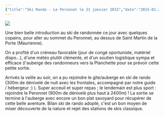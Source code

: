 ```yaml
---
{"title":"Ski Rando - Le Peronnet le 21 janvier 2015","date":"2015-01-21","dg-publish":true,"permalink":"/public/outdoor/ski-rando-le-peronnet-le-21-janvier-2015/","dgPassFrontmatter":true}
---
```



![](IMG_7934.JPG)

Une bien belle introduction au ski de randonnée ce jour avec quelques copains,
pour aller au sommet du Peronnet, au dessus de Saint Martin de la Porte
(Maurienne).

On a profité d'un créneau favorable (jour de congé oportuniste, matériel
dispo...), d'une météo plutôt clémente, et d'un soutien logistique sympa et
efficace (l'auberge des randonneurs vers la Planchette pour se prévoir cette
petite sortie.

Arrivés la veille au soir, on a pu rejoindre le gite/auberge en ski de rando
(300m de dénivelé de nuit avec les frontales, accompagné par notre guide  /
hébergeur :) ). Super acceuil et super repas ; le lendemain est plus sport :
rejoindre le Peronnet (900m de dénivelé plus haut à 2400m) ! La sortie se
termine à l'auberge avec encore un bon plat savoyard pour récupérer de cette
belle aventure. Bilan ski de rando adopté, c'est un bon moyen de mixer
découverte de la nature et rejet des stations de skis classique.
